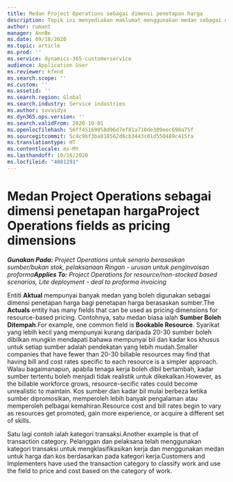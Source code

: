 ```yaml
---
title: Medan Project Operations sebagai dimensi penetapan harga
description: Topik ini menyediakan maklumat menggunakan medan sebagai dimensi penetapan harga dalam Dynamics 365 Project Operations.
author: rumant
manager: AnnBe
ms.date: 09/18/2020
ms.topic: article
ms.prod: ''
ms.service: dynamics-365-customerservice
audience: Application User
ms.reviewer: kfend
ms.search.scope: ''
ms.custom: ''
ms.assetid: ''
ms.search.region: Global
ms.search.industry: Service industries
ms.author: suvaidya
ms.dyn365.ops.version: ''
ms.search.validFrom: 2020-10-01
ms.openlocfilehash: 56ff45169058d96d7ef81a710de309eec698a75f
ms.sourcegitcommit: 5c4c9bf3ba018562d6cb3443c01d550489c415fa
ms.translationtype: HT
ms.contentlocale: ms-MY
ms.lasthandoff: 10/16/2020
ms.locfileid: "4081291"
---
```

# <a name="project-operations-fields-as-pricing-dimensions"></a><span data-ttu-id="f74fd-103">Medan Project Operations sebagai dimensi penetapan harga</span><span class="sxs-lookup"><span data-stu-id="f74fd-103">Project Operations fields as pricing dimensions</span></span>

<span data-ttu-id="f74fd-104">_**Gunakan Pada:** Project Operations untuk senario berasaskan sumber/bukan stok, pelaksanaan Ringan - urusan untuk penginvoisan proforma_</span><span class="sxs-lookup"><span data-stu-id="f74fd-104">_**Applies To:** Project Operations for resource/non-stocked based scenarios, Lite deployment - deal to proforma invoicing_</span></span>

<span data-ttu-id="f74fd-105">Entiti **Aktual** mempunyai banyak medan yang boleh digunakan sebagai dimensi penetapan harga bagi penetapan harga berasaskan sumber.</span><span class="sxs-lookup"><span data-stu-id="f74fd-105">The **Actuals** entity has many fields that can be used as pricing dimensions for resource-based pricing.</span></span> <span data-ttu-id="f74fd-106">Contohnya, satu medan biasa ialah **Sumber Boleh Ditempah**.</span><span class="sxs-lookup"><span data-stu-id="f74fd-106">For example, one common field is **Bookable Resource**.</span></span> <span data-ttu-id="f74fd-107">Syarikat yang lebih kecil yang mempunyai kurang daripada 20-30 sumber boleh dibilkan mungkin mendapati bahawa mempunyai bil dan kadar kos khusus untuk setiap sumber adalah pendekatan yang lebih mudah.</span><span class="sxs-lookup"><span data-stu-id="f74fd-107">Smaller companies that have fewer than 20-30 billable resources may find that having bill and cost rates specific to each resource is a simpler approach.</span></span> <span data-ttu-id="f74fd-108">Walau bagaimanapun, apabila tenaga kerja boleh dibil bertambah, kadar sumber tertentu boleh menjadi tidak realistik untuk dikekalkan.</span><span class="sxs-lookup"><span data-stu-id="f74fd-108">However, as the billable workforce grows, resource-secific rates could become unrealistic to maintain.</span></span> <span data-ttu-id="f74fd-109">Kos sumber dan kadar bil mulai berbeza ketika sumber dipromosikan, memperoleh lebih banyak pengalaman atau memperoleh pelbagai kemahiran.</span><span class="sxs-lookup"><span data-stu-id="f74fd-109">Resource cost and bill rates begin to vary as resources get promoted, gain more experience, or acquire a different set of skills.</span></span> 

<span data-ttu-id="f74fd-110">Satu lagi contoh ialah kategori transaksi.</span><span class="sxs-lookup"><span data-stu-id="f74fd-110">Another example is that of transaction category.</span></span> <span data-ttu-id="f74fd-111">Pelanggan dan pelaksana telah menggunakan kategori transaksi untuk mengklasifikasikan kerja dan menggunakan medan untuk harga dan kos berdasarkan pada kategori kerja.</span><span class="sxs-lookup"><span data-stu-id="f74fd-111">Customers and Implementers have used the transaction category to classify work and use the field to price and cost based on the category of work.</span></span>
